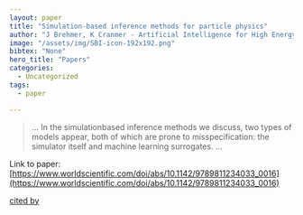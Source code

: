 ```yaml
---
layout: paper
title: "Simulation-based inference methods for particle physics"
author: "J Brehmer, K Cranmer - Artificial Intelligence for High Energy …, 2022 - World Scientific"
image: "/assets/img/SBI-icon-192x192.png"
bibtex: "None"
hero_title: "Papers"
categories:
  - Uncategorized
tags:
  - paper

---
```

>… In the simulationbased inference methods we discuss, two types of models appear, both of which are prone to misspecification: the simulator itself and machine learning surrogates. …

Link to paper: [https://www.worldscientific.com/doi/abs/10.1142/9789811234033_0016](https://www.worldscientific.com/doi/abs/10.1142/9789811234033_0016)

[cited by](https://scholar.google.com/scholar?cites=18045109966055374374&as_sdt=2005&sciodt=0,5&hl=en&num=20)
